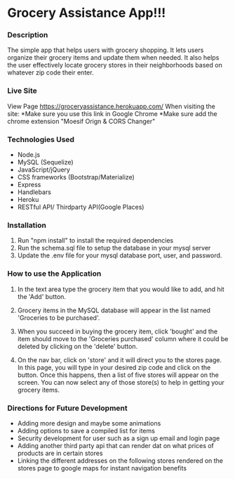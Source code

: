 # Grocery Assistance App!!!


### Description

The simple app that helps users with grocery shopping. It lets users organize their grocery items and update them when needed. It also helps the user effectively locate grocery stores in their neighborhoods based on whatever zip code their enter. 


### Live Site

View Page https://groceryassistance.herokuapp.com/ 
When visiting the site:
*Make sure you use this link in Google Chrome 
*Make sure add the chrome extension "Moesif Orign & CORS Changer"


### Technologies Used

* Node.js
* MySQL (Sequelize)
* JavaScript/jQuery
* CSS frameworks (Bootstrap/Materialize)
* Express
* Handlebars
* Heroku 
* RESTful API/ Thirdparty API(Google Places)


### Installation

1. Run "npm install" to install the required dependencies
2. Run the schema.sql file to setup the database in your mysql server
3. Update the .env file for your mysql database port, user, and password.


### How to use the Application


1. In the text area type the grocery item that you would like to add, and hit the 'Add' button.

2. Grocery items in the MySQL database will appear in the list named 'Groceries to be purchased'.

3. When you succeed in buying the grocery item, click 'bought' and the item should move to the 'Groceries purchased' column where it could be deleted by clicking on the 'delete' button.

4. On the nav bar, click on 'store' and it will direct you to the stores page. In this page, you will type in your desired zip code and click on the button. Once this happens, then a list of five stores will appear on the screen. You can now select any of those store(s) to help in getting your grocery items.


### Directions for Future Development

* Adding more design and maybe some animations 
* Adding options to save a compiled list for items
* Security development for user such as a sign up email and login page
* Adding another third party api that can render dat on what prices of products are in certain stores
* Linking the different addresses on the following stores rendered on the stores page to google maps for instant navigation benefits





